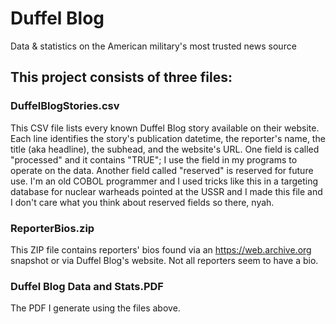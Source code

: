 # Duffel Blog
Data &amp; statistics on the American military's most trusted news source

## This project consists of three files:
### DuffelBlogStories.csv
This CSV file lists every known Duffel Blog story available on their website. Each line
identifies the story's publication datetime, the reporter's name, the title (aka headline),
the subhead, and the website's URL. One field is called "processed" and it contains "TRUE";
I use the field in my programs to operate on the data. Another field called "reserved" is
reserved for future use. I'm an old COBOL programmer and I used tricks like this in a
targeting database for nuclear warheads pointed at the USSR and I made this file and I don't
care what you think about reserved fields so there, nyah.
### ReporterBios.zip
This ZIP file contains reporters' bios found via an https://web.archive.org snapshot or
via Duffel Blog's website. Not all reporters seem to have a bio.
### Duffel Blog Data and Stats.PDF
The PDF I generate using the files above.
        
